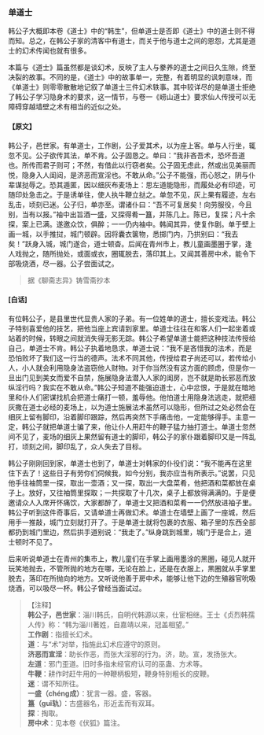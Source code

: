 <script type="text/javascript">
    var head = document.getElementsByTagName('head')[0];
    cssURL = '/public/liao.css';
    linkTag = document.createElement('link');
    linkTag.href = cssURL;
    linkTag.setAttribute('type','text/css');
    linkTag.setAttribute('rel','stylesheet');
    head.appendChild(linkTag);
</script>
### 单道士

韩公子大概即本卷《道士》中的“韩生”，但单道士是否即《道士》中的道士则不得而知。总之，在韩公子家的清客中有道士，而关于他与道士之间的恩怨，尤其是道士的幻术传闻也就有很多。

本篇与《道士》篇虽然都是谈幻术，反映了主人与豢养的道士之间日久生隙，终至决裂的故事。不同的是，《道士》中的故事单一，完整，有着明显的讽刺意味，而《单道士》则零零散散地记叙了单道士三件幻术轶事。其中较详尽的是单道士拒绝了韩公子学习隐身术的要求，这一情节，与卷一《崂山道士》要求仙人传授可以无障碍穿越墙壁之术有相当的近似之处。

#### 【原文】
<section>
韩公子，邑世家。有单道士，工作剧，公子爱其术，以为座上客。单与人行坐，辄忽不见。公子欲传其法，单不肯。公子固恳之。单曰：“我非吝吾术，恐坏吾道也。所传而君子则可；不然，有借此以行窃者矣。公子固无虑此，然或出见美丽而悦，隐身入人闺闼，是济恶而宣淫也。不敢从命。”公子不能强，而心怒之，阴与仆辈谋挞辱之。恐其遁匿，因以细灰布麦场上：思左道能隐形，而履处必有印迹，可随印处急击之。于是诱单往，使人执牛鞭立挞之。单忽不见，灰上果有履迹，左右乱击，顷刻已迷。公子归，单亦至。谓诸仆曰：“吾不可复居矣！向劳服役，今且别，当有以报。”袖中出旨酒一盛，又探得肴一簋，并陈几上。陈已，复探；凡十余探，案上已满。遂邀众饮，俱醉；一一仍内袖中。韩闻其异，使复作剧。单于壁上画一城，以手推挝，城门顿辟。因将囊衣箧物，悉掷门内，乃拱别曰：“我去矣！”跃身入城，城门遂合，道士顿杳。后闻在青州市上，教儿童画墨圈于掌，逢人戏抛之，随所抛处，或面或衣，圈辄脱去，落印其上。又闻其善房中术，能令下部吸烧酒，尽一器。公子尝面试之。

</section>

> 据《聊斋志异》铸雪斋抄本

#### [白话]
<aside>

有位韩公子，是县里世代显贵人家的子弟。有一位姓单的道士，擅长变戏法。韩公子特别喜爱他的技艺，把他当座上宾请到家里。单道士往往在和客人们一起坐着或站着的时候，转眼之间就消失得无影无踪。韩公子希望单道士能把这种技法传授给自己，单道士不肯。韩公子执着地恳求，单道士说：“我不是吝惜我的法术，而是恐怕败坏了我们这一行当的德声。法术不同其他，传授给君子尚还可以，若传给小人，小人就会利用隐身法盗窃他人财物。对于你当然没有这方面的顾虑，但是你一旦出门见到美女而爱不自禁，施展隐身法潜入人家的闺房，岂不就是助长邪恶而放纵淫行吗？我实在不敢从命。”韩公子知道不能强迫道士，心中忿恨，于是就在暗地里和仆人们密谋找机会把道士痛打一顿，羞辱他。他怕道士用隐身法逃走，就把细灰撒在道士必经的麦场上，以为道士施展法术虽然可以隐形，但所过之处必然会在细灰上留有脚印，沿着脚印跟踪，然后再突然下手痛击他，一定能够得手。主意一定，韩公子就把单道士骗了来，他让仆人用赶牛的鞭子猛力抽打道士。单道士忽然间不见了，麦场的细灰上果然留有道士的脚印，韩公子的家仆跟着脚印又是一阵乱打，顷刻之间，脚印乱了，众人失去了目标。

韩公子刚刚回到家，单道士也到了，单道士对韩家的仆役们说：“我不能再在这里住下去了！这些日子有劳你们伺候我，如今分别，我亦应当有所表示。”说罢，只见他手往袖筒里一探，取出一壶酒；又一探，取出一大盘菜肴，他把酒和菜都放在桌子上。放好，又往袖筒里探取；一共探取了十几次，桌子上都放得满满的。于是便邀请众人入席开怀痛饮，大家都醉了，单道士又把酒和菜肴一一仍然放进袖子里。韩公子听到这件奇事后，又请单道士再做幻术。单道士在墙壁上画了一座城，然后用手一推敲，城门立刻就打开了。于是单道士就将包裹的衣服、箱子里的东西全部都扔到城门里边，然后拱手道别说：“我走了。”纵身跳到城里，城门于是合上，道士顿时不见了。

后来听说单道士在青州的集市上，教儿童们在手掌上画用墨涂的黑圈，碰见人就开玩笑地抛去，不管所抛的地方在哪，无论在脸上，还是在衣服上，黑圈就从手掌里脱去，落印在所抛向的地方。又听说他善于房中术，能够让他下边的生殖器官吮吸烧酒，可以吸尽一杯。韩公子曾经当面试过。

</aside>

> 【注释】  
<b>韩公子，邑世家</b>：淄川韩氏，自明代韩源以来，仕宦相继。王士《贞烈韩孺人传》称：“韩为淄川著姓，自嘉靖以来，冠盖相望。”  
<b>工作剧</b>：指擅长幻术。  
<b>道</b>：与“术”对举，指施此幻术应遵守的原则。  
<b>济恶而宣淫</b>：助长作恶，而张大淫邪的行为。济，助。宣，发扬张大。  
<b>左道</b>：邪门歪道。旧时多指未经官府认可的巫蛊、方术等。  
<b>牛鞭</b>：耕作时赶牛用的一种鞭柄极短，鞭身特别粗长的皮鞭。  
<b>迷</b>：谓不知所往。  
<b>一盛（chéng成）</b>：犹言一器。盛，客器。  
<b>簋（guǐ轨）</b>：古盛器名，形近盂而有双耳。  
<b>探</b>：掏取。  
<b>房中术</b>：见本卷《伏狐》篇注。  
